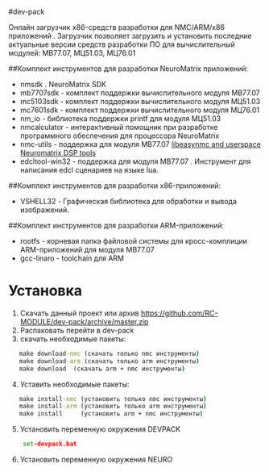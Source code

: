 #dev-pack

Онлайн загрузчик x86-средств разработки для NMC/ARM/x86 приложений . 
Загрузчик позволяет загрузить и установить последние актуальные версии средств разработки ПО для вычислительный модулей: МВ77.07, МЦ51.03, МЦ76.01

##Комплект инструментов для разработки NeuroMatrix приложений:  
- nmsdk . NeuroMatrix SDK  
- mb7707sdk  - комплект поддержки вычислительного модуля МВ77.07  
- mc5103sdk  - комплект поддержки вычислительного модуля МЦ51.03  
- mc7601sdk  - комплект поддержки вычислительного модуля МЦ76.01  
- nm_io - библиотека поддержки printf для модуля МЦ51.03
- nmcalculator  - интерактивный помощник при разработке программного обеспечения для процессора NeuroMatrix
- nmc-utils  - поддержка для модуля МВ77.07 [libeasynmc and userspace Neuromatrix DSP tools](https://github.com/RC-MODULE/nmc-utils)  
- edcltool-win32 -  поддержка для модуля МВ77.07 . Инструмент для написания edcl сценариев на языке lua.  

##Комплект инструментов для разработки x86-приложений:
- VSHELL32 -  Графическая библиотека для обработки и вывода изображений. 

##Комплект инструментов для разработки ARM-приложений:
- rootfs - корневая папка файловой системы для кросс-комплиции ARM-приложений для модуля МВ77.07
- gcc-linaro - toolchain для ARM



# Установка 
1. Скачать данный проект или архив https://github.com/RC-MODULE/dev-pack/archive/master.zip
2. Распаковать перейти в dev-pack 
3. скачать необходимые пакеты:  
```bat
   make download-nmc (скачать только nmc инструменты)  
   make download-arm (скачать только arm инструменты)  
   make download  (скачать arm + nmc инструменты)  
```   
4. Уставить необходимые пакеты:    
```bat
   make install-nmc (установить только nmc инструменты)  
   make install-arm (установить только arm инструменты)  
   make install     (установить arm + nmc инструменты)  
```   
5. Установить переменную окружения DEVPACK 
```bat
	set-devpack.bat
```	
6. Установить переменную окружения NEURO 
  